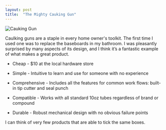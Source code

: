 ```yaml
---
layout: post
title:  "The Mighty Cauking Gun"
---
```


![Cauking Gun]({{site.baseurl}}/assets/cauking_gun.jpg)

Caulking guns are a staple in every home owner's toolkit. The first time I used one was to replace the baseboards in my bathroom. I was pleasantly surprised by many aspects of its design, and I think it’s a fantastic example of what makes a great product.

- Cheap - $10 at the local hardware store

- Simple - Intuitive to learn and use for someone with no experience

- Comprehensive - Includes all the features for common work flows: built-in tip cutter and seal punch

- Compatible - Works with all standard 10oz tubes regardless of brand or compound

- Durable - Robust mechanical design with no obvious failure points

I can think of very few products that are able to tick the same boxes.